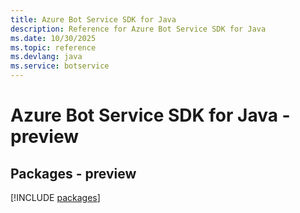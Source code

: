 ```yaml
---
title: Azure Bot Service SDK for Java
description: Reference for Azure Bot Service SDK for Java
ms.date: 10/30/2025
ms.topic: reference
ms.devlang: java
ms.service: botservice
---
```

# Azure Bot Service SDK for Java - preview
## Packages - preview
[!INCLUDE [packages](bot-service-index.md)]